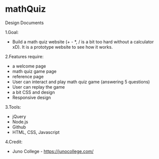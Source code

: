 # mathQuiz

Design Documents

1.Goal:
  - Build a math quiz website (+ - *, / is a bit too hard without a calculator xD). It is a prototype website to see how it works.

2.Features require:
  - a welcome page
  - math quiz game page
  - reference page
  - User can interact and play math quiz game (answering 5 questions)
  - User can replay the game
  - a bit CSS and design
  - Responsive design

3.Tools:
  - jQuery
  - Node.js
  - Github
  - HTML, CSS, Javascript

4.Credit:
  - Juno College - https://junocollege.com/
